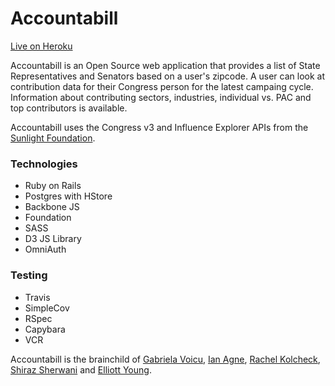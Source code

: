 # Accountabill

[Live on Heroku](https://accountabill.herokuapp.com/)

Accountabill is an Open Source web application that provides a list of State Representatives and Senators based on a user's zipcode. A user can look at contribution data for their Congress person for the latest campaing cycle. Information about contributing sectors, industries, individual vs. PAC and top contributors is available.

Accountabill uses the Congress v3 and Influence Explorer APIs from the [Sunlight Foundation](https://sunlightfoundation.com/api/).

### Technologies
- Ruby on Rails
- Postgres with HStore
- Backbone JS
- Foundation
- SASS
- D3 JS Library
- OmniAuth

### Testing
- Travis
- SimpleCov
- RSpec
- Capybara
- VCR



Accountabill is the brainchild of [Gabriela Voicu](https://github.com/gabivoicu), [Ian Agne](https://github.com/ianagne), [Rachel Kolcheck](https://github.com/rkolcheck), [Shiraz Sherwani](https://github.com/PacoGuy) and [Elliott Young](https://github.com/ElliottAYoung). 
